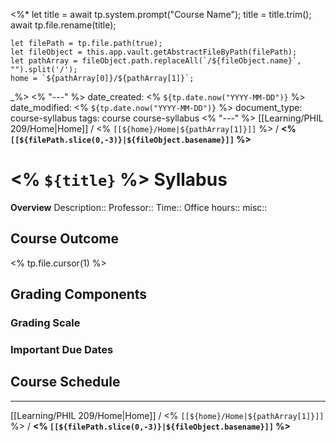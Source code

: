 <%*
	let title = await tp.system.prompt("Course Name");
	title = title.trim();
	await tp.file.rename(title);
	
	let filePath = tp.file.path(true);
	let fileObject = this.app.vault.getAbstractFileByPath(filePath);
	let pathArray = fileObject.path.replaceAll(`/${fileObject.name}`, "").split('/');
	home = `${pathArray[0]}/${pathArray[1]}`;
_%>
<% "---" %>
date_created: <% `${tp.date.now("YYYY-MM-DD")}` %>
date_modified: <% `${tp.date.now("YYYY-MM-DD")}` %>
document_type: course-syllabus
tags: course course-syllabus
<% "---" %>
[[Learning/PHIL 209/Home|Home]] / <% `[[${home}/Home|${pathArray[1]}]]` %> / **<% `[[${filePath.slice(0,-3)}|${fileObject.basename}]]` %>**
# <% `${title}` %> Syllabus
**Overview**
Description:: 
Professor::
Time::
Office hours:: 
misc::

## Course Outcome
<% tp.file.cursor(1) %>

## Grading Components

### Grading Scale

### Important Due Dates

## Course Schedule 


---
[[Learning/PHIL 209/Home|Home]] / <% `[[${home}/Home|${pathArray[1]}]]` %> / **<% `[[${filePath.slice(0,-3)}|${fileObject.basename}]]` %>**